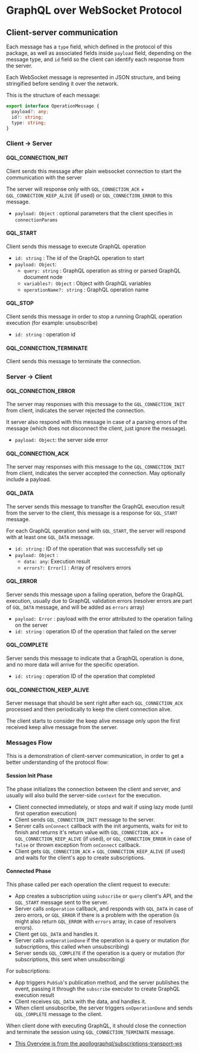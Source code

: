 # GraphQL over WebSocket Protocol

## Client-server communication

Each message has a `type` field, which defined in the protocol of this package, as well as associated fields inside `payload` field, depending on the message type, and `id` field so the client can identify each response from the server.

Each WebSocket message is represented in JSON structure, and being stringified before sending it over the network.

This is the structure of each message:

```typescript
export interface OperationMessage {
  payload?: any;
  id?: string;
  type: string;
}
```

### Client -> Server

#### GQL_CONNECTION_INIT

Client sends this message after plain websocket connection to start the communication with the server

The server will response only with `GQL_CONNECTION_ACK` + `GQL_CONNECTION_KEEP_ALIVE` (if used) or `GQL_CONNECTION_ERROR` to this message.

- `payload: Object` : optional parameters that the client specifies in `connectionParams`

#### GQL_START

Client sends this message to execute GraphQL operation

- `id: string` : The id of the GraphQL operation to start
- `payload: Object`:
  - `query: string` : GraphQL operation as string or parsed GraphQL document node
  - `variables?: Object` : Object with GraphQL variables
  - `operationName?: string` : GraphQL operation name

#### GQL_STOP

Client sends this message in order to stop a running GraphQL operation execution (for example: unsubscribe)

- `id: string` : operation id

#### GQL_CONNECTION_TERMINATE

Client sends this message to terminate the connection.

### Server -> Client

#### GQL_CONNECTION_ERROR

The server may responses with this message to the `GQL_CONNECTION_INIT` from client, indicates the server rejected the connection.

It server also respond with this message in case of a parsing errors of the message (which does not disconnect the client, just ignore the message).

- `payload: Object`: the server side error

#### GQL_CONNECTION_ACK

The server may responses with this message to the `GQL_CONNECTION_INIT` from client, indicates the server accepted the connection.
May optionally include a payload.

#### GQL_DATA

The server sends this message to transfter the GraphQL execution result from the server to the client, this message is a response for `GQL_START` message.

For each GraphQL operation send with `GQL_START`, the server will respond with at least one `GQL_DATA` message.

- `id: string` : ID of the operation that was successfully set up
- `payload: Object` :
  - `data: any`: Execution result
  - `errors?: Error[]` : Array of resolvers errors

#### GQL_ERROR

Server sends this message upon a failing operation, before the GraphQL execution, usually due to GraphQL validation errors (resolver errors are part of `GQL_DATA` message, and will be added as `errors` array)

- `payload: Error` : payload with the error attributed to the operation failing on the server
- `id: string` : operation ID of the operation that failed on the server

#### GQL_COMPLETE

Server sends this message to indicate that a GraphQL operation is done, and no more data will arrive for the specific operation.

- `id: string` : operation ID of the operation that completed

#### GQL_CONNECTION_KEEP_ALIVE

Server message that should be sent right after each `GQL_CONNECTION_ACK` processed and then periodically to keep the client connection alive.

The client starts to consider the keep alive message only upon the first received keep alive message from the server.

### Messages Flow

This is a demonstration of client-server communication, in order to get a better understanding of the protocol flow:

#### Session Init Phase

The phase initializes the connection between the client and server, and usually will also build the server-side `context` for the execution.

- Client connected immediately, or stops and wait if using lazy mode (until first operation execution)
- Client sends `GQL_CONNECTION_INIT` message to the server.
- Server calls `onConnect` callback with the init arguments, waits for init to finish and returns it's return value with `GQL_CONNECTION_ACK` + `GQL_CONNECTION_KEEP_ALIVE` (if used), or `GQL_CONNECTION_ERROR` in case of `false` or thrown exception from `onConnect` callback.
- Client gets `GQL_CONNECTION_ACK` + `GQL_CONNECTION_KEEP_ALIVE` (if used) and waits for the client's app to create subscriptions.

#### Connected Phase

This phase called per each operation the client request to execute:

- App creates a subscription using `subscribe` or `query` client's API, and the `GQL_START` message sent to the server.
- Server calls `onOperation` callback, and responds with `GQL_DATA` in case of zero errors, or `GQL_ERROR` if there is a problem with the operation (is might also return `GQL_ERROR` with `errors` array, in case of resolvers errors).
- Client get `GQL_DATA` and handles it.
- Server calls `onOperationDone` if the operation is a query or mutation (for subscriptions, this called when unsubscribing)
- Server sends `GQL_COMPLETE` if the operation is a query or mutation (for subscriptions, this sent when unsubscribing)

For subscriptions:

- App triggers `PubSub`'s publication method, and the server publishes the event, passing it through the `subscribe` executor to create GraphQL execution result
- Client receives `GQL_DATA` with the data, and handles it.
- When client unsubscribe, the server triggers `onOperationDone` and sends `GQL_COMPLETE` message to the client.

When client done with executing GraphQL, it should close the connection and terminate the session using `GQL_CONNECTION_TERMINATE` message.

- [This Overview is from the apollographql/subscriptions-transport-ws](https://github.com/apollographql/subscriptions-transport-ws/blob/master/PROTOCOL.md)

